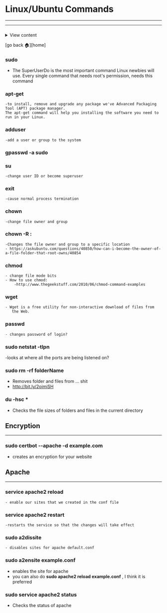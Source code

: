 # Linux/Ubuntu Commands
---------------------------
---------------------------

###

<details>
<summary>
View content
</summary>

**reference**
- []()

```

```

</details>

[go back :house:][home]


### sudo
- The SuperUserDo is the most important command Linux newbies will use.
Every single command that needs root's permission, needs this command

### apt-get
	-to install, remove and upgrade any package we've Advanced Packaging Tool (APT) package manager.
	The apt-get command will help you installing the software you need to run in your Linux.

### adduser <insert name>
	-add a user or group to the system

### gpasswd -a <insert user name> sudo

### su <insert user name>
	-change user ID or become superuser

### exit
	-cause normal process termination


### chown
	-change file owner and group

### chown -R <insert name>:<insert group>  <insert location>
	-Changes the file owner and group to a specific location
	- https://askubuntu.com/questions/40850/how-can-i-become-the-owner-of-a-file-folder-that-root-owns/40854

### chmod
	- change file mode bits
	- How to use chmod:
		-http://www.thegeekstuff.com/2010/06/chmod-command-examples

### wget
	- Wget is a free utility for non-interactive download of files from
       the Web.

### passwd
	- changes password of login?

### sudo netstat -tlpn
-looks at where all the ports are being listened on?


### sudo rm -rf folderName
- Removes folder and files from ... shit
- http://bit.ly/2oimiSH   

### du -hsc *
- Checks the file sizes of folders and files in the current directory

## Encryption
---------------------------------
### sudo certbot --apache -d example.com
- creates an encryption for your website


## Apache
---------------------------------

### service apache2 reload
	- enable our sites that we created in the conf file

### service apache2 restart
	-restarts the service so that the changes will take effect

### sudo a2dissite <insert conf file>
	- disables sites for apache default.conf

### sudo a2ensite example.conf
- enables the site for apache
- you can also do **sudo apache2 reload example.conf** ,
I think it is preferred

### sudo service apache2 status
- Checks the status of apache
